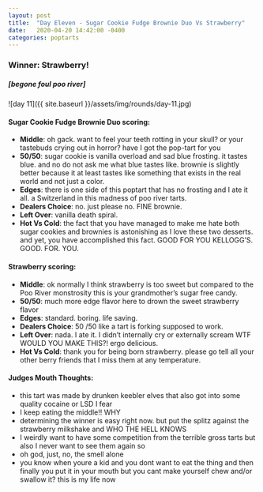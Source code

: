 ```yaml
---
layout: post
title:  "Day Eleven - Sugar Cookie Fudge Brownie Duo Vs Strawberry"
date:   2020-04-20 14:42:00 -0400
categories: poptarts
---
```


### Winner: Strawberry!
##### *[begone foul poo river]*

![day 11]({{ site.baseurl }}/assets/img/rounds/day-11.jpg)

#### Sugar Cookie Fudge Brownie Duo scoring:
 * **Middle**: oh gack. want to feel your teeth rotting in your skull? or your tastebuds crying out in horror? have I got the pop-tart for you
 * **50/50**: sugar cookie is vanilla overload and sad blue frosting. it tastes blue. and no do not ask me what blue tastes like. brownie is slightly better because it at least tastes like something that exists in the real world and not just a color.
 * **Edges**: there is one side of this poptart that has no frosting and I ate it all. a Switzerland in this madness of poo river tarts.
 * **Dealers Choice**: no. just please no. FINE brownie.
 * **Left Over**: vanilla death spiral.
 * **Hot Vs Cold**: the fact that you have managed to make me hate both sugar cookies and brownies is astonishing as I love these two desserts. and yet, you have accomplished this fact. GOOD FOR YOU KELLOGG’S. GOOD. FOR. YOU.

#### Strawberry scoring:
 * **Middle**: ok normally I think strawberry is too sweet but compared to the Poo River monstrosity this is your grandmother’s sugar free candy.
 * **50/50**: much more edge flavor here to drown the sweet strawberry flavor
 * **Edges**: standard. boring. life saving.
 * **Dealers Choice**: 50 /50 like a tart is forking supposed to work.
 * **Left Over**: nada. I ate it. I didn’t internally cry or externally scream WTF WOULD YOU MAKE THIS?! ergo delicious.
 * **Hot Vs Cold**: thank you for being born strawberry. please go tell all your other berry friends that I miss them at any temperature.

#### Judges Mouth Thoughts:
 * this tart was made by drunken keebler elves that also got into some quality cocaine or LSD I fear
 * I keep eating the middle!! WHY
 * determining the winner is easy right now. but put the splitz against the strawberry milkshake and WHO THE HELL KNOWS
 * I weirdly want to have some competition from the terrible gross tarts but also I never want to see them again so
 * oh god, just, no, the smell alone
 * you know when youre a kid and you dont want to eat the thing and then finally you put it in your mouth but you cant make yourself chew and/or swallow it? this is my life now